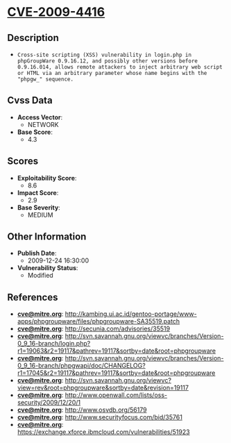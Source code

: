 
# [CVE-2009-4416](http://kambing.ui.ac.id/gentoo-portage/www-apps/phpgroupware/files/phpgroupware-SA35519.patch)

## Description

- `Cross-site scripting (XSS) vulnerability in login.php in phpGroupWare 0.9.16.12, and possibly other versions before 0.9.16.014, allows remote attackers to inject arbitrary web script or HTML via an arbitrary parameter whose name begins with the "phpgw_" sequence.`

## Cvss Data

- **Access Vector**:
  - NETWORK
- **Base Score**:
  - 4.3

## Scores

- **Exploitability Score**:
  - 8.6
- **Impact Score**:
  - 2.9
- **Base Severity**:
  - MEDIUM

## Other Information

- **Publish Date**:
  - 2009-12-24 16:30:00
- **Vulnerability Status**:
  - Modified

## References

- **cve@mitre.org**: http://kambing.ui.ac.id/gentoo-portage/www-apps/phpgroupware/files/phpgroupware-SA35519.patch
- **cve@mitre.org**: http://secunia.com/advisories/35519
- **cve@mitre.org**: http://svn.savannah.gnu.org/viewvc/branches/Version-0_9_16-branch/login.php?r1=19063&r2=19117&pathrev=19117&sortby=date&root=phpgroupware
- **cve@mitre.org**: http://svn.savannah.gnu.org/viewvc/branches/Version-0_9_16-branch/phpgwapi/doc/CHANGELOG?r1=17045&r2=19117&pathrev=19117&sortby=date&root=phpgroupware
- **cve@mitre.org**: http://svn.savannah.gnu.org/viewvc?view=rev&root=phpgroupware&sortby=date&revision=19117
- **cve@mitre.org**: http://www.openwall.com/lists/oss-security/2009/12/20/1
- **cve@mitre.org**: http://www.osvdb.org/56179
- **cve@mitre.org**: http://www.securityfocus.com/bid/35761
- **cve@mitre.org**: https://exchange.xforce.ibmcloud.com/vulnerabilities/51923
